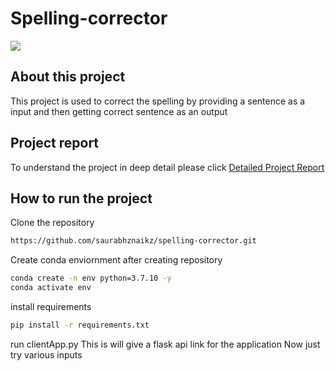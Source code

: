 # Spelling-corrector

![](https://user-images.githubusercontent.com/52929512/193519022-595a8b13-fc6e-4bae-a34c-61737a7aa5d0.gif)

## About this project
This project is used to correct the spelling by providing a sentence as a input and then getting correct sentence as an output


## Project report
To understand the project in deep detail please click [Detailed Project Report](https://github.com/saurabhznaikz/spelling-corrector/blob/main/spell_corrector.pdf)

## How to run the project
Clone the repository
```bash
https://github.com/saurabhznaikz/spelling-corrector.git
```

Create conda enviornment after creating repository
```bash
conda create -n env python=3.7.10 -y
conda activate env
```
install requirements
```bash
pip install -r requirements.txt
```
run clientApp.py
This is will give a flask api link for the application
Now just try various inputs 
